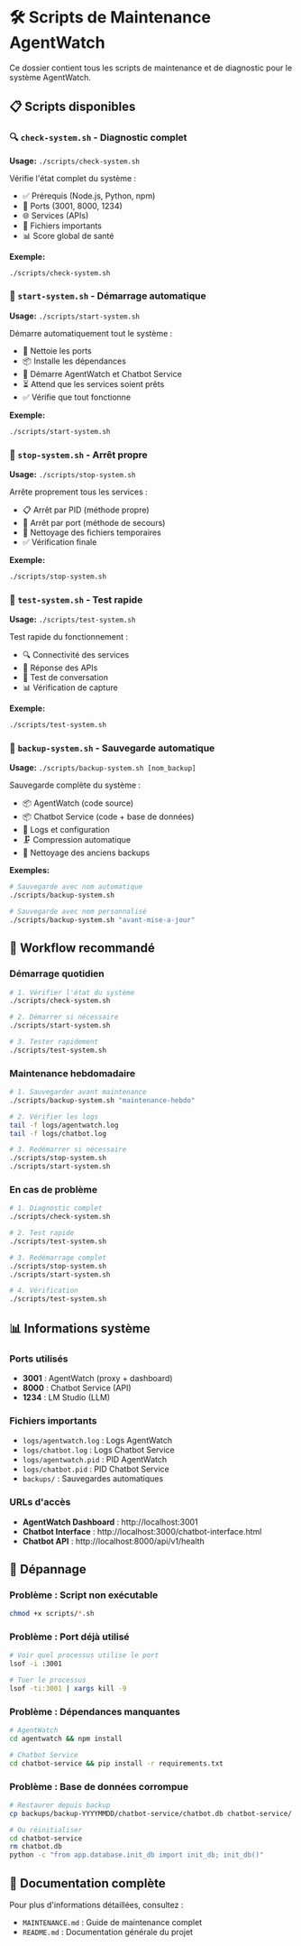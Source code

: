 # 🛠️ Scripts de Maintenance AgentWatch

Ce dossier contient tous les scripts de maintenance et de diagnostic pour le système AgentWatch.

## 📋 Scripts disponibles

### 🔍 `check-system.sh` - Diagnostic complet

**Usage:** `./scripts/check-system.sh`

Vérifie l'état complet du système :

- ✅ Prérequis (Node.js, Python, npm)
- 🔌 Ports (3001, 8000, 1234)
- 🌐 Services (APIs)
- 📁 Fichiers importants
- 📊 Score global de santé

**Exemple:**

```bash
./scripts/check-system.sh
```

### 🚀 `start-system.sh` - Démarrage automatique

**Usage:** `./scripts/start-system.sh`

Démarre automatiquement tout le système :

- 🧹 Nettoie les ports
- 📦 Installe les dépendances
- 🚀 Démarre AgentWatch et Chatbot Service
- ⏳ Attend que les services soient prêts
- ✅ Vérifie que tout fonctionne

**Exemple:**

```bash
./scripts/start-system.sh
```

### 🛑 `stop-system.sh` - Arrêt propre

**Usage:** `./scripts/stop-system.sh`

Arrête proprement tous les services :

- 📋 Arrêt par PID (méthode propre)
- 🔌 Arrêt par port (méthode de secours)
- 🧹 Nettoyage des fichiers temporaires
- ✅ Vérification finale

**Exemple:**

```bash
./scripts/stop-system.sh
```

### 🧪 `test-system.sh` - Test rapide

**Usage:** `./scripts/test-system.sh`

Test rapide du fonctionnement :

- 🔍 Connectivité des services
- 🔌 Réponse des APIs
- 💬 Test de conversation
- 📊 Vérification de capture

**Exemple:**

```bash
./scripts/test-system.sh
```

### 💾 `backup-system.sh` - Sauvegarde automatique

**Usage:** `./scripts/backup-system.sh [nom_backup]`

Sauvegarde complète du système :

- 📦 AgentWatch (code source)
- 📦 Chatbot Service (code + base de données)
- 📁 Logs et configuration
- 🗜️ Compression automatique
- 🔄 Nettoyage des anciens backups

**Exemples:**

```bash
# Sauvegarde avec nom automatique
./scripts/backup-system.sh

# Sauvegarde avec nom personnalisé
./scripts/backup-system.sh "avant-mise-a-jour"
```

## 🎯 Workflow recommandé

### Démarrage quotidien

```bash
# 1. Vérifier l'état du système
./scripts/check-system.sh

# 2. Démarrer si nécessaire
./scripts/start-system.sh

# 3. Tester rapidement
./scripts/test-system.sh
```

### Maintenance hebdomadaire

```bash
# 1. Sauvegarder avant maintenance
./scripts/backup-system.sh "maintenance-hebdo"

# 2. Vérifier les logs
tail -f logs/agentwatch.log
tail -f logs/chatbot.log

# 3. Redémarrer si nécessaire
./scripts/stop-system.sh
./scripts/start-system.sh
```

### En cas de problème

```bash
# 1. Diagnostic complet
./scripts/check-system.sh

# 2. Test rapide
./scripts/test-system.sh

# 3. Redémarrage complet
./scripts/stop-system.sh
./scripts/start-system.sh

# 4. Vérification
./scripts/test-system.sh
```

## 📊 Informations système

### Ports utilisés

- **3001** : AgentWatch (proxy + dashboard)
- **8000** : Chatbot Service (API)
- **1234** : LM Studio (LLM)

### Fichiers importants

- `logs/agentwatch.log` : Logs AgentWatch
- `logs/chatbot.log` : Logs Chatbot Service
- `logs/agentwatch.pid` : PID AgentWatch
- `logs/chatbot.pid` : PID Chatbot Service
- `backups/` : Sauvegardes automatiques

### URLs d'accès

- **AgentWatch Dashboard** : http://localhost:3001
- **Chatbot Interface** : http://localhost:3000/chatbot-interface.html
- **Chatbot API** : http://localhost:8000/api/v1/health

## 🔧 Dépannage

### Problème : Script non exécutable

```bash
chmod +x scripts/*.sh
```

### Problème : Port déjà utilisé

```bash
# Voir quel processus utilise le port
lsof -i :3001

# Tuer le processus
lsof -ti:3001 | xargs kill -9
```

### Problème : Dépendances manquantes

```bash
# AgentWatch
cd agentwatch && npm install

# Chatbot Service
cd chatbot-service && pip install -r requirements.txt
```

### Problème : Base de données corrompue

```bash
# Restaurer depuis backup
cp backups/backup-YYYYMMDD/chatbot-service/chatbot.db chatbot-service/

# Ou réinitialiser
cd chatbot-service
rm chatbot.db
python -c "from app.database.init_db import init_db; init_db()"
```

## 📖 Documentation complète

Pour plus d'informations détaillées, consultez :

- `MAINTENANCE.md` : Guide de maintenance complet
- `README.md` : Documentation générale du projet
